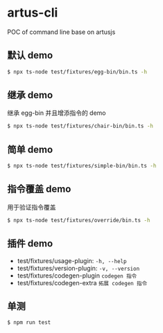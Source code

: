 # artus-cli

POC of command line base on artusjs


## 默认 demo

```bash
$ npx ts-node test/fixtures/egg-bin/bin.ts -h
```

## 继承 demo

继承 egg-bin 并且增添指令的 demo

```bash
$ npx ts-node test/fixtures/chair-bin/bin.ts -h
```

## 简单 demo

```bash
$ npx ts-node test/fixtures/simple-bin/bin.ts -h
```

## 指令覆盖 demo

用于验证指令覆盖

```bash
$ npx ts-node test/fixtures/override/bin.ts -h
```

## 插件 demo

- test/fixtures/usage-plugin: `-h, --help`
- test/fixtures/version-plugin: `-v, --version`
- test/fixtures/codegen-plugin `codegen 指令`
- test/fixtures/codegen-extra `拓展 codegen 指令`

## 单测

```
$ npm run test
```

